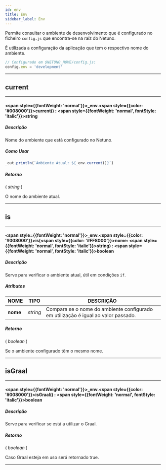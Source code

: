 ```yaml
---
id: env
title: Env
sidebar_label: Env
---
```


Permite consultar o ambiente de desenvolvimento que é configurado no ficheiro `config.js` que encontra-se na raíz do Netuno.

É utilizada a configuração da aplicação que tem o respectivo nome do ambiente.

```javascript
// Configurado em $NETUNO_HOME/config.js:
config.env = 'development'
```

---

## current

---

#### <span style={{fontWeight: 'normal'}}>_env</span>.<span style={{color: '#008000'}}>current</span>() : <span style={{fontWeight: 'normal', fontStyle: 'italic'}}>string</span>
##### Descrição

Nome do ambiente que está configurado no Netuno.

##### Como Usar

```javascript
_out.println(`Ambiente Atual: ${_env.current()}`)
```

##### Retorno

( _string_ )

O nome do ambiente atual.

---

## is

---

#### <span style={{fontWeight: 'normal'}}>_env</span>.<span style={{color: '#008000'}}>is</span>(<span style={{color: '#FF8000'}}>nome</span>: <span style={{fontWeight: 'normal', fontStyle: 'italic'}}>string</span>) : <span style={{fontWeight: 'normal', fontStyle: 'italic'}}>boolean</span>
##### Descrição

Serve para verificar o ambiente atual, útil em condições `if`.

##### Atributos

| NOME | TIPO | DESCRIÇÃO |
|---|---|---|
| **nome** | _string_ | Compara se o nome do ambiente configurado em utilização é igual ao valor passado. |

##### Retorno

( _boolean_ )

Se o ambiente configurado têm o mesmo nome.

---

## isGraal

---

#### <span style={{fontWeight: 'normal'}}>_env</span>.<span style={{color: '#008000'}}>isGraal</span>() : <span style={{fontWeight: 'normal', fontStyle: 'italic'}}>boolean</span>
##### Descrição

Serve para verificar se está a utilizar o Graal.

##### Retorno

( _boolean_ )

Caso Graal esteja em uso será retornado true.

---

